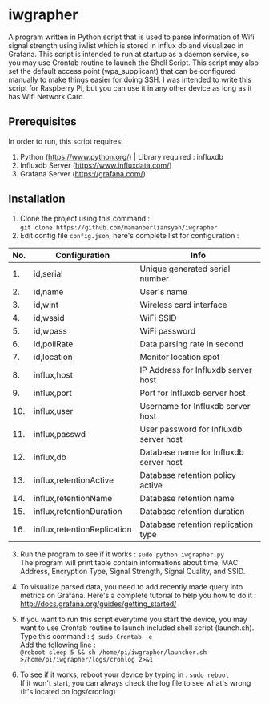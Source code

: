 # iwgrapher
A program written in Python script that is used to parse information of Wifi signal strength using iwlist which is stored in influx db and visualized in Grafana. This script is intended to run at startup as a daemon service, so you may use Crontab routine to launch the Shell Script. This script may also set the default access point (wpa_supplicant) that can be configured manually to make things easier for doing SSH. I was intended to write this script for Raspberry Pi, but you can use it in any other device as long as it has Wifi Network Card.

## Prerequisites
In order to run, this script requires:
1. Python (https://www.python.org/) | Library required : influxdb
2. Influxdb Server (https://www.influxdata.com/)
3. Grafana Server (https://grafana.com/)

## Installation
1. Clone the project using this command : <br />`git clone https://github.com/mamanberliansyah/iwgrapher` <br />
2. Edit config file `config.json`, here's complete list for configuration :

| No. | Configuration | Info |
| --- | ------------- | ----------- |
| 1.  | id,serial | Unique generated serial number |
| 2.  | id,name | User's name |
| 3.  | id,wint | Wireless card interface |
| 4.  | id,wssid | WiFi SSID |
| 5.  | id,wpass | WiFi password |
| 6.  | id,pollRate | Data parsing rate in second |
| 7.  | id,location | Monitor location spot |
| 8.  | influx,host | IP Address for Influxdb server host |
| 9.  | influx,port | Port for Influxdb server host |
| 10.  | influx,user | Username for Influxdb server host |
| 11. | influx,passwd | User password for Influxdb server host |
| 12. | influx,db | Database name for Influxdb server host |
| 13. | influx,retentionActive | Database retention policy active |
| 14. | influx,retentionName | Database retention name |
| 15. | influx,retentionDuration | Database retention duration |
| 16. | influx,retentionReplication | Database retention replication type |

3. Run the program to see if it works : `sudo python iwgrapher.py` <br />
The program will print table contain informations about time, MAC Address, Encryption Type, Signal Strength, Signal Quality, and SSID. <br />

4. To visualize parsed data, you need to add recently made query into metrics on Grafana. Here's a complete tutorial to help you how to do it : http://docs.grafana.org/guides/getting_started/ 

5. If you want to run this script everytime you start the device, you may want to use Crontab routine to launch included shell script (launch.sh). Type this command : `$ sudo Crontab -e` <br /> Add the following line : <br /> `@reboot sleep 5 && sh /home/pi/iwgrapher/launcher.sh >/home/pi/iwgrapher/logs/cronlog 2>&1` <br /> 

6. To see if it works, reboot your device by typing in : `sudo reboot` <br /> If it won't start, you can always check the log file to see what's wrong (It's located on logs/cronlog)
